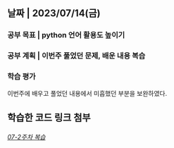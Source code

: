 ## 날짜 | 2023/07/14(금)
### 공부 목표 | python 언어 활용도 높이기
### 공부 계획 | 이번주 풀었던 문제, 배운 내용 복습
### 학습 평가
이번주에 배우고 풀었던 내용에서 미흡했던 부분을 보완하였다.
## 학습한 코드 링크 첨부

###### [07-2주차 복습](https://github.com/sh-ee-p/2023_Caerang_StudyEvent/blob/others/07-2%EC%A3%BC%EC%B0%A8%20%EB%B3%B5%EC%8A%B5.ipynb)
